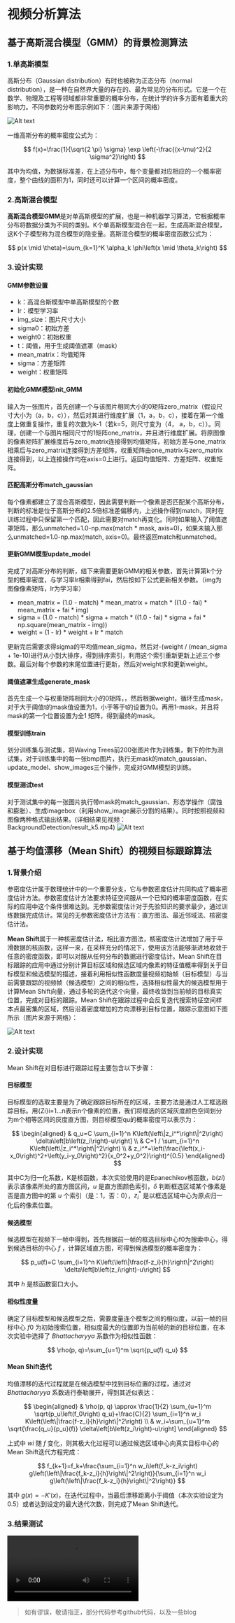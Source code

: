 # 视频分析算法
## 基于高斯混合模型（GMM）的背景检测算法
### 1.单高斯模型
高斯分布（Gaussian distribution）有时也被称为正态分布（normal distribution），是一种在自然界大量的存在的、最为常见的分布形式。它是一个在数学、物理及工程等领域都非常重要的概率分布，在统计学的许多方面有着重大的影响力。不同参数的分布图示例如下：（图片来源于网络）

![Alt text](imgs/Gaussian-Distribution.png)

一维高斯分布的概率密度公式为：

$$
f(x)=\frac{1}{\sqrt{2 \pi} \sigma} \exp \left(-\frac{(x-\mu)^2}{2 \sigma^2}\right)
$$

其中为均值，为数据标准差，在上述分布中，每个变量都对应相应的一个概率密度，整个曲线的面积为1，同时还可以计算一个区间的概率密度。
### 2.高斯混合模型
**高斯混合模型GMM**是对单高斯模型的扩展，也是一种机器学习算法，它根据概率分布将数据分类为不同的类别。K个单高斯模型混合在一起，生成高斯混合模型，这K个子模型称为混合模型的隐变量。高斯混合模型的概率密度函数公式为：

$$
p(x \mid \theta)=\sum_{k=1}^K \alpha_k \phi\left(x \mid \theta_k\right)
$$

### 3.设计实现
#### GMM参数设置
- k：高混合斯模型中单高斯模型的个数
- lr：模型学习率
- img_size：图片尺寸大小
- sigma0：初始方差
- weight0：初始权重
- t：阈值，用于生成阈值遮罩（mask）
- mean_matrix：均值矩阵
- sigma：方差矩阵
- weight：权重矩阵
#### 初始化GMM模型init_GMM
输入为一张图片，首先创建一个与该图片相同大小的0矩阵zero_matrix（假设尺寸大小为（a，b，c）），然后对其进行维度扩展（1，a，b，c），接着在第一个维度上做重复操作，重复的次数为k-1（若k=5，则尺寸变为（4， a，b，c））。同理，创建一个与图片相同尺寸的1矩阵one_matrix，并且进行维度扩展。将原图像的像素矩阵扩展维度后与zero_matrix连接得到均值矩阵，初始方差与one_matrix相乘后与zero_matrix连接得到方差矩阵，权重矩阵由one_matrix与zero_matrix连接得到，以上连接操作均在axis=0上进行。返回均值矩阵、方差矩阵、权重矩阵。
#### 匹配高斯分布match_gaussian
每个像素都建立了混合高斯模型，因此需要判断一个像素是否匹配某个高斯分布，判断的标准是位于高斯分布的2.5倍标准差偏移内，上述操作得到match，同时在训练过程中只保留第一个匹配，因此需要对match再变化。同时如果输入了阈值遮罩矩阵，那么unmatched=1.0-np.max(match * mask, axis=0)，如果未输入那么unmatched=1.0-np.max(match, axis=0)。最终返回match和unmatched。
#### 更新GMM模型update_model
完成了对高斯分布的判断，结下来需要更新GMM的相关参数，首先计算第k个分型的概率密度，与学习率lr相乘得到fai，然后按如下公式更新相关参数。（img为图像像素矩阵，lr为学习率）
- mean_matrix = (1.0 - match) * mean_matrix + match * ((1.0 - fai) * mean_matrix + fai * img)
- sigma = (1.0 - match) * sigma + match * ((1.0 - fai) * sigma + fai * np.square(mean_matrix - img))
- weight = (1 - lr) * weight + lr * match

更新完后需要求得sigma的平均值mean_sigma，然后对-(weight / (mean_sigma + 1e-10)进行从小到大排序，得到排序索引，利用这个索引重新更新上述三个参数。最后对每个参数的末尾位置进行更新，然后对weight求和更新weight。
#### 阈值遮罩生成generate_mask
首先生成一个与权重矩阵相同大小的0矩阵，，然后根据weight，循环生成mask，对于大于阈值t的mask值设置为1，小于等于t的设置为0。再用1-mask，并且将mask的第一个位置设置为全1 矩阵，得到最终的mask。
#### 模型训练train
划分训练集与测试集，将Waving Trees前200张图片作为训练集，剩下的作为测试集，对于训练集中的每一张bmp图片，执行无mask的match_gaussian、update_model、show_images三个操作，完成对GMM模型的训练。
#### 模型测试test
对于测试集中的每一张图片执行带mask的match_gaussian、形态学操作（腐蚀和膨胀）、生成imagebox（利用show_image展示分割的结果）。同时按照视频和图像两种格式输出结果。(详细结果见视频：BackgroundDetection/result_k5.mp4)
![Alt text](BackgroundDetection/resultk5.png)
## 基于均值漂移（Mean Shift）的视频目标跟踪算法
### 1.背景介绍
参密度估计属于数理统计中的一个重要分支，它与参数密度估计共同构成了概率密度估计方法。参数密度估计方法要求特征空间服从一个已知的概率密度函数，在实际的应用中这个条件很难达到。无参数密度估计对于先验知识的要求最少，通过训练数据完成估计。常见的无参数密度估计方法有：直方图法、最近邻域法、核密度估计法。

**Mean Shift**属于一种核密度估计法，相比直方图法，核密度估计法增加了用于平滑数据的核函数，这样一来，在采样充分的情况下，使用该方法能够渐进地收敛于任意的密度函数，即可以对服从任何分布的数据进行密度估计。Mean Shift在目标跟踪的应用中通过分别计算目标区域和候选区域内像素的特征值概率得到关于目标模型和候选模型的描述，接着利用相似性函数度量视频初始帧（目标模型）与当前需要跟踪的视频帧（候选模型）之间的相似性，选择相似性最大的候选模型用于计算Mean Shift向量，通过多轮的迭代这个向量，最终收敛到当前帧的目标真实位置，完成对目标的跟踪。Mean Shift在跟踪过程中会反复迭代搜索特征空间样本点最密集的区域，然后沿着密度增加的方向漂移到目标位置，跟踪示意图如下图所示（图片来源于网络）：

![Alt text](imgs/MeanShift.png)

### 2.设计实现
Mean Shift在对目标进行跟踪过程主要包含以下步骤：
#### 目标模型
目标模型的选取主要是为了确定跟踪目标所在的区域，主要方法是通过人工框选跟踪目标。用{Zi}i=1...n表示n个像素的位置，我们将框选的区域灰度颜色空间划分为m个相等区间的灰度直方图，则目标模型qu的概率密度可以表示为：

$$
\begin{aligned}
& q_u=C \sum_{i=1}^n K\left(\left\|z_i^*\right\|^2\right) \delta\left[b\left(z_i\right)-u\right] \\
& C=1 / \sum_{i=1}^n K\left(\left\|z_i^*\right\|^2\right) \\
& z_i^*=\left(\frac{\left(x_i-x_0\right)^2+\left(y_i-y_0\right)^2}{x_0^2+y_0^2}\right)^{0.5}
\end{aligned}
$$

其中C为归一化系数，K是核函数，本次实验使用的是Epanechikov核函数，$b(zi)$ 表示该像素所处的直方图区间，$u$ 是直方图颜色索引，$\delta$ 判断框选区域某个像素是否是直方图中的第 $u$ 个索引（是：1，否：0），$z_i^*$ 是以框选区域中心为原点归一化后的像素位置。
#### 候选模型
候选模型在视频下一帧中得到，首先根据前一帧的框选目标中心f0为搜索中心，得到候选目标的中心 $f$ ，计算区域直方图，可得到候选模型的概率密度为：

$$
p_u(f)=C \sum_{i=1}^n K\left(\left\|\frac{f-z_i}{h}\right\|^2\right) \delta\left[b\left(z_i\right)-u\right] 
$$

其中 $h$ 是核函数窗口大小。
#### 相似性度量
确定了目标模型和候选模型之后，需要度量连个模型之间的相似度，以前一帧的目标中心 $f0$ 为初始搜索位置，相似度最大的位置即为当前帧的新的目标位置，在本次实验中选择了 $Bhattacharyya$ 系数作为相似性函数：

$$
\rho(p, q)=\sum_{u=1}^m \sqrt{p_u(f) q_u}
$$

#### Mean Shift迭代
均值漂移的迭代过程就是在候选模型中找到目标位置的过程，通过对 $Bhattacharyya$ 系数进行泰勒展开，得到其近似表达：

$$
\begin{aligned}
& \rho(p, q) \approx \frac{1}{2} \sum_{u=1}^m \sqrt{p_u\left(f_0\right) q_u}+\frac{C}{2} \sum_{i=1}^n w_i K\left(\left\|\frac{f-z_i}{h}\right\|^2\right) \\
& w_i=\sum_{u=1}^m \sqrt{\frac{q_u}{p_u}(f)} \delta\left[b\left(z_i\right)-u\right]
\end{aligned}
$$

上式中 $wi$ 随 $f$ 变化，则其极大化过程可以通过候选区域中心向真实目标中心的Mean Shift迭代方程完成：

$$
f_{k+1}=f_k+\frac{\sum_{i=1}^n w_i\left(f_k-z_i\right) g\left(\left\|\frac{f_k-z_i}{h}\right\|^2\right)}{\sum_{i=1}^n w_i g\left(\left\|\frac{f_k-z_i}{h}\right\|^2\right)}
$$

其中 $g(x)=-K'(x)$，在迭代过程中，当最后漂移距离小于阈值（本次实验设定为0.5）或者达到设定的最大迭代次数，则完成了Mean Shift迭代。
### 3.结果测试
<video src="VideoObjectTracking/result.mp4"></video>

> 如有谬误，敬请指正，部分代码参考github代码，以及一些blog